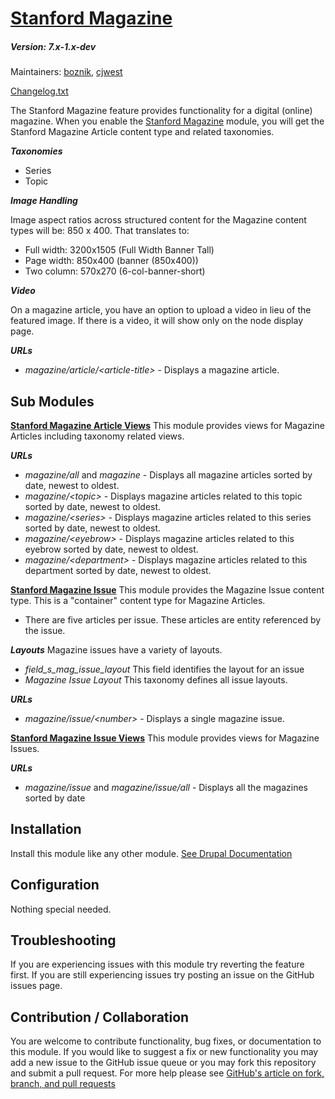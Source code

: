 [Stanford Magazine](https://github.com/SU-SWS/stanford_magazine)
=======
##### Version: 7.x-1.x-dev

Maintainers: [boznik](https://github.com/boznik), [cjwest](https://github.com/cjwest)

[Changelog.txt](CHANGELOG.txt)

The Stanford Magazine feature provides functionality for a digital (online) magazine.
When you enable the [Stanford Magazine](https://github.com/SU-SWS/stanford_magazine)
module, you will get the Stanford Magazine Article content type and related taxonomies.

***Taxonomies***
- Series
- Topic

***Image Handling***

Image aspect ratios across structured content for the Magazine content types will be:
850 x 400. That translates to:
- Full width: 3200x1505 (Full Width Banner Tall)
- Page width: 850x400   (banner (850x400))
- Two column: 570x270 (6-col-banner-short)

***Video***

On a magazine article, you have an option to upload a video in lieu of the featured image.
If there is a video, it will show only on the node display page.

***URLs***
- *magazine/article/\<article-title\>* - Displays a magazine article.

Sub Modules
---
**[Stanford Magazine Article Views](https://github.com/SU-SWS/stanford_magazine/stanford_mag_article_views/)**
This module provides views for Magazine Articles including taxonomy related views.

***URLs***
- *magazine/all* and *magazine* - Displays all magazine articles sorted by date, newest to oldest.
- *magazine/\<topic\>* - Displays magazine articles related to this topic sorted by date, newest to oldest.
- *magazine/\<series\>* - Displays magazine articles related to this series sorted by date, newest to oldest.
- *magazine/\<eyebrow\>* - Displays magazine articles related to this eyebrow sorted by date, newest to oldest.
- *magazine/\<department\>* - Displays magazine articles related to this department sorted by date, newest to oldest.

**[Stanford Magazine Issue](https://github.com/SU-SWS/stanford_magazine/stanford_mag_issue/)**
This module provides the Magazine Issue content type.
This is a "container" content type for Magazine Articles.
- There are five articles per issue. These articles are entity referenced by the issue.

***Layouts***
Magazine issues have a variety of layouts.
- *field_s_mag_issue_layout* This field identifies the layout for an issue
- *Magazine Issue Layout* This taxonomy defines all issue layouts.



***URLs***
- *magazine/issue/\<number\>* - Displays a single magazine issue.


**[Stanford Magazine Issue Views](https://github.com/SU-SWS/stanford_magazine/stanford_mag_issue_views/)**
This module provides views for Magazine Issues.

***URLs***
- *magazine/issue* and *magazine/issue/all* - Displays all the magazines sorted by date

Installation
---

Install this module like any other module. [See Drupal Documentation](https://drupal.org/documentation/install/modules-themes/modules-7)

Configuration
---

Nothing special needed.

Troubleshooting
---

If you are experiencing issues with this module try reverting the feature first. If you are still experiencing issues try posting an issue on the GitHub issues page.

Contribution / Collaboration
---

You are welcome to contribute functionality, bug fixes, or documentation to this module. If you would like to suggest a fix or new functionality you may add a new issue to the GitHub issue queue or you may fork this repository and submit a pull request. For more help please see [GitHub's article on fork, branch, and pull requests](https://help.github.com/articles/using-pull-requests)
